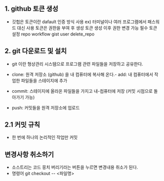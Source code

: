 ## 1. github 토큰 생성
  - 깃헙은 토큰이란 dafault 인증 방식 사용 ex) 터미널이나 여러 프로그램에서 패스워드 대신 사용
    토큰은 권한을 부여 후 생성
    토큰 생성 이후 권한 변경 가능
    필수 토큰 설정
        repo
        workflow
        gist
        user
        delete_repo
        
## 2. git 다운로드 및 설치
- git 이란 형상관리 시스템으로 프로그램 관련 파일들을 저장하고 공유한다.
    

- clone: 원격 저장소 (github) 을 내 컴퓨터에 복사해 온다.- add: 내 컴퓨터에서 작업한 파일들을 스테이지에 추가
- commit: 스테이지에 올라온 파일들을 가지고 내-컴퓨터에 저장 (커밋 시점으로 돌아가기 가능)
- push: 커밋들을 원격 저장소에 업로드

## 2.1 커밋 규칙
- 한 번에 하나의 논리적인 작업만 커밋

## 변경사항 취소하기
- 소스트리는 코드 뭉치 버리기라는 버튼을 누르면 변경내용 취소가 된다.
- 명령어
 git checkout -- <파일명> 